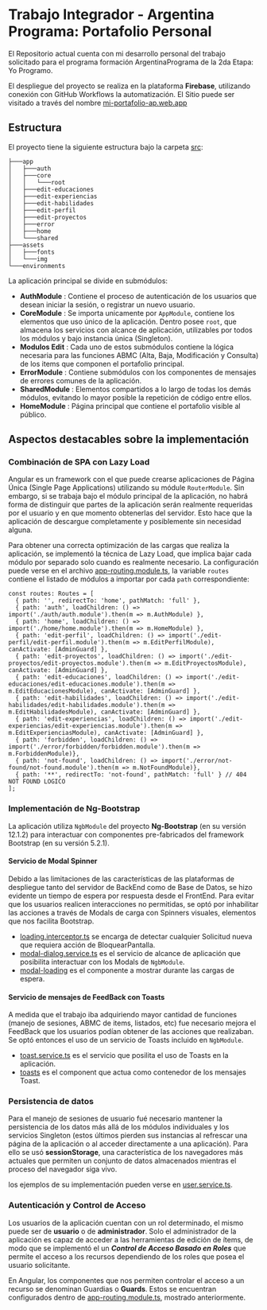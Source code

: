 # Trabajo Integrador - Argentina Programa: Portafolio Personal

El Repositorio actual cuenta con mi desarrollo personal del trabajo solicitado para el programa formación ArgentinaPrograma de la 2da Etapa: Yo Programo.

El despliegue del proyecto se realiza en la plataforma **Firebase**, utilizando conexión con GitHub Workflows la automatización. El Sitio puede ser visitado a través del nombre [mi-portafolio-ap.web.app](https://mi-portafolio-ap.web.app/)

## Estructura

El proyecto tiene la siguiente estructura bajo la carpeta [src](src/):

```
├───app
│   ├───auth
│   ├───core
│   │   └───root
│   ├───edit-educaciones
│   ├───edit-experiencias
│   ├───edit-habilidades
│   ├───edit-perfil
│   ├───edit-proyectos
│   ├───error
│   ├───home
│   └───shared
├───assets
│   ├───fonts
│   └───img
└───environments
```

La aplicación principal se divide en submódulos:
 - **AuthModule** : Contiene el proceso de autenticación de los usuarios que desean iniciar la sesión, o registrar un nuevo usuario.
 - **CoreModule** : Se importa unicamente por `AppModule`, contiene los elementos que uso único de la aplicación. Dentro posee `root`, que almacena los servicios con alcance de aplicación, utilizables por todos los módulos y bajo instancia única (Singleton).
 - **Modulos Edit** : Cada uno de estos submódulos contiene la lógica necesaria para las funciones ABMC (Alta, Baja, Modificación y Consulta) de los items que componen el portafolio principal.
 - **ErrorModule** : Contiene submódulos con los componentes de mensajes de errores comunes de la aplicación.
 - **SharedModule** : Elementos compartidos a lo largo de todas los demás módulos, evitando lo mayor posible la repetición de código entre ellos.
 - **HomeModule** : Página principal que contiene el portafolio visible al público.

## Aspectos destacables sobre la implementación

### Combinación de SPA con Lazy Load

Angular es un framework con el que puede crearse aplicaciones de Página Única (Single Page Applications) utilizando su módule `RouterModule`. Sin embargo, si se trabaja bajo el módulo principal de la aplicación, no habrá forma de distinguir que partes de la aplicación serán realmente requeridas por el usuario y en que momento obtenerlas del servidor. Esto hace que la aplicación de descargue completamente y posiblemente sin necesidad alguna.

Para obtener una correcta optimización de las cargas que realiza la aplicación, se implementó la técnica de Lazy Load, que implica bajar cada módulo por separado solo cuando es realmente necesario. La configuración puede verse en el archivo [app-routing.module.ts](src/app/app-routing.module.ts), la variable `routes` contiene el listado de módulos a importar por cada `path` correspondiente:

```
const routes: Routes = [
  { path: '', redirectTo: 'home', pathMatch: 'full' },
  { path: 'auth', loadChildren: () => import('./auth/auth.module').then(m => m.AuthModule) },
  { path: 'home', loadChildren: () => import('./home/home.module').then(m => m.HomeModule) },
  { path: 'edit-perfil', loadChildren: () => import('./edit-perfil/edit-perfil.module').then(m => m.EditPerfilModule), canActivate: [AdminGuard] },
  { path: 'edit-proyectos', loadChildren: () => import('./edit-proyectos/edit-proyectos.module').then(m => m.EditProyectosModule), canActivate: [AdminGuard] },
  { path: 'edit-educaciones', loadChildren: () => import('./edit-educaciones/edit-educaciones.module').then(m => m.EditEducacionesModule), canActivate: [AdminGuard] },
  { path: 'edit-habilidades', loadChildren: () => import('./edit-habilidades/edit-habilidades.module').then(m => m.EditHabilidadesModule), canActivate: [AdminGuard] },
  { path: 'edit-experiencias', loadChildren: () => import('./edit-experiencias/edit-experiencias.module').then(m => m.EditExperienciasModule), canActivate: [AdminGuard] },
  { path: 'forbidden', loadChildren: () => import('./error/forbidden/forbidden.module').then(m => m.ForbiddenModule)},
  { path: 'not-found', loadChildren: () => import('./error/not-found/not-found.module').then(m => m.NotFoundModule)},
  { path: '**', redirectTo: 'not-found', pathMatch: 'full' } // 404 NOT FOUND LOGICO 
];
```

### Implementación de Ng-Bootstrap

La aplicación utiliza `NgbModule` del proyecto **Ng-Bootstrap** (en su versión 12.1.2) para interactuar con componentes pre-fabricados del framework Bootstrap (en su versión 5.2.1).

#### Servicio de Modal Spinner

Debido a las limitaciones de las características de las plataformas de despliegue tanto del servidor de BackEnd como de Base de Datos, se hizo evidente un tiempo de espera por respuesta desde el FrontEnd. Para evitar que los usuarios realicen interacciones no permitidas, se optó por inhabilitar las acciones a través de Modals de carga con Spinners visuales, elementos que nos facilita Bootstrap.

 - [loading.interceptor.ts](src/app/core/interceptors/loading.interceptor.ts) se encarga de detectar cualquier Solicitud nueva que requiera acción de BloquearPantalla.
 - [modal-dialog.service.ts](src/app/core/root/modal-dialog.service.ts) es el servicio de alcance de aplicación que posibilita interactuar con los Modals de `NgbModule`.
 - [modal-loading](src/app/core/components/) es el componente a mostrar durante las cargas de espera.

#### Servicio de mensajes de FeedBack con Toasts

A medida que el trabajo iba adquiriendo mayor cantidad de funciones (manejo de sesiones, ABMC de items, listados, etc) fue necesario mejora el FeedBack que los usuarios podían obtener de las acciones que realizaban. Se optó entonces el uso de un servicio de Toasts incluido en `NgbModule`.

 - [toast.service.ts](src/app/core/services/toast.service.ts) es el servicio que posilita el uso de Toasts en la aplicación.
 - [toasts](src/app/core/components/toasts) es el component que actua como contenedor de los mensajes Toast.

### Persistencia de datos

Para el manejo de sesiones de usuario fué necesario mantener la persistencia de los datos más allá de los módulos individuales y los servicios Singleton (estos últimos pierden sus instancias al refrescar una página de la aplicación o al acceder directamente a una aplicación). Para ello se usó **sessionStorage**, una característica de los navegadores más actuales que permiten un conjunto de datos almacenados mientras el proceso del navegador siga vivo.

los ejemplos de su implementación pueden verse en [user.service.ts](src/app/core/root/user.service.ts).

### Autenticación y Control de Acceso

Los usuarios de la aplicación cuentan con un rol determinado, el mismo puede ser de **usuario** o de **administrador**. Solo el administrador de la aplicación es capaz de acceder a las herramientas de edición de ítems, de modo que se implementó el un ***Control de Acceso Basado en Roles*** que permite el acceso a los recursos dependiendo de los roles que posea el usuario solicitante.

En Angular, los componentes que nos permiten controlar el acceso a un recurso se denominan Guardias o **Guards**. Estos se encuentran configurados dentro de [app-routing.module.ts](src/app/app-routing.module.ts), mostrado anteriormente.

